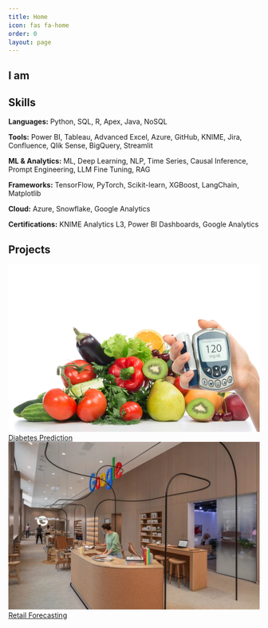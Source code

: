 ```yaml
---
title: Home
icon: fas fa-home
order: 0
layout: page
---
```

<div class="home-landing">
  <!-- Hero Section -->
  <section class="hero">
    <h1>I am <span class="typed-text"></span></h1>
  </section>

  <!-- Skills Section -->
  <section class="skills">
    <h2>Skills</h2>
    <div class="skills-table">
      <p><strong>Languages:</strong> Python, SQL, R, Apex, Java, NoSQL</p>
      <p><strong>Tools:</strong> Power BI, Tableau, Advanced Excel, Azure, GitHub, KNIME, Jira, Confluence, Qlik Sense, BigQuery, Streamlit</p>
      <p><strong>ML & Analytics:</strong> ML, Deep Learning, NLP, Time Series, Causal Inference, Prompt Engineering, LLM Fine Tuning, RAG</p>
      <p><strong>Frameworks:</strong> TensorFlow, PyTorch, Scikit-learn, XGBoost, LangChain, Matplotlib</p>
      <p><strong>Cloud:</strong> Azure, Snowflake, Google Analytics</p>
      <p><strong>Certifications:</strong> KNIME Analytics L3, Power BI Dashboards, Google Analytics</p>
    </div>
  </section>

  <!-- Projects Section -->
  <section class="projects">
    <h2>Projects</h2>
    <div class="project-grid">
      <a href="/project/diabetes" class="project-card">
        <img src="/assets/img/diabetes.png" alt="Diabetes Project" />
        <div class="card-title">Diabetes Prediction</div>
      </a>
      <a href="/project/retail" class="project-card">
        <img src="/assets/img/retail.png" alt="Retail Forecasting" />
        <div class="card-title">Retail Forecasting</div>
      </a>
    </div>
  </section>

  <script src="/assets/js/typed.js"></script>
</div>


<script>
  document.addEventListener("DOMContentLoaded", function () {
    document.querySelectorAll('img').forEach(img => {
      if (img.closest('.no-lightbox')) {
        img.classList.remove('zoomable');  // remove lightbox trigger class
        img.removeAttribute('data-zoom-src');
      }
    });
  });
</script>